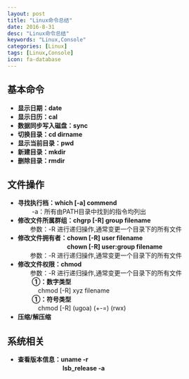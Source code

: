 ```yaml
---
layout: post
title: "Linux命令总结"
date: 2016-8-31
desc: "Linux命令总结"
keywords: "Linux,Console"
categories: [Linux]
tags: [Linux,Console]
icon: fa-database
---
```


## 基本命令
* **显示日期：date**
* **显示日历：cal**
* **数据同步写入磁盘：sync**
* **切换目录：cd dirname**
* **显示当前目录：pwd**
* **新建目录：mkdir**
* **删除目录：rmdir**

## 文件操作
* **寻找执行档：which [-a] commend**  
　　 -a：所有由PATH目录中找到的指令均列出  
* **修改文件所属群组：chgrp [-R] group filename**  
　　参数：-R 进行递归操作,通常变更一个目录下的所有文件  
* **修改文件拥有者：chown [-R] user filename**  
　　　　　　　　**chown [-R] user:group filename**  
　　参数：-R 进行递归操作,通常变更一个目录下的所有文件  
* **修改文件权限：chmod**  
　　参数：-R 进行递归操作,通常变更一个目录下的所有文件  
　　 **①：数字类型**  
　　　  chmod [-R] xyz filename  
　　 **①：符号类型**  
　　　  chmod [-R] (ugoa) (+-=) (rwx)  
* **压缩/解压缩**  

## 系统相关  
* **查看版本信息：uname -r**  
　　　　　　　   **lsb_release -a**  
